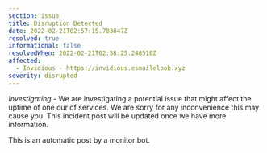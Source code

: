 ```yaml
---
section: issue
title: Disruption Detected
date: 2022-02-21T02:57:15.783847Z
resolved: true
informational: false
resolvedWhen: 2022-02-21T02:58:25.248510Z
affected:
  - Invidious - https://invidious.esmailelbob.xyz
severity: disrupted
---
```

*Investigating* - We are investigating a potential issue that might affect the uptime of one our of services. We are sorry for any inconvenience this may cause you. This incident post will be updated once we have more information.

This is an automatic post by a monitor bot.
        